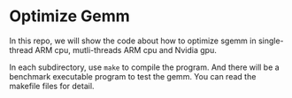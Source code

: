 # Optimize Gemm

In this repo, we will show the code about how to optimize sgemm in single-thread ARM cpu, mutli-threads ARM cpu and Nvidia gpu.

In each subdirectory, use `make` to compile the program. And there will be a benchmark executable program to test the gemm. You can read the makefile files for detail.





